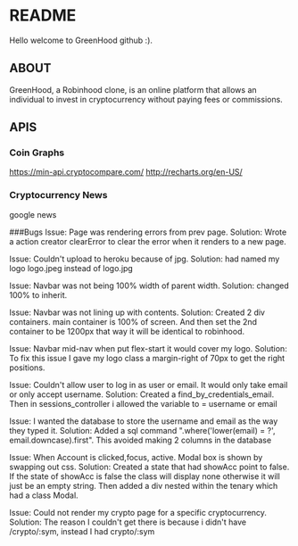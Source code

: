 # README
Hello welcome to GreenHood github :).

## ABOUT
GreenHood, a Robinhood clone, is an online platform that allows an individual to invest in cryptocurrency without paying fees or commissions.

## APIS 
### Coin Graphs
https://min-api.cryptocompare.com/
http://recharts.org/en-US/

### Cryptocurrency News
google news

###Bugs
Issue: Page was rendering errors from prev page.
Solution: Wrote a action creator clearError to clear the error when it renders to a new page.

Issue: Couldn't upload to heroku because of jpg.
Solution: had named my logo logo.jpeg instead of logo.jpg

Issue: Navbar was not being 100% width of parent width.
Solution: changed 100% to inherit.

Issue: Navbar was not lining up with contents.
Solution: Created 2 div containers. main container is 100% of screen. And then set the 2nd container to be 1200px that way it will be identical to robinhood.

Issue: Navbar mid-nav when put flex-start it would cover my logo.
Solution: To fix this issue I gave my logo class a margin-right of 70px to get the right positions.

Issue: Couldn't allow user to log in as user or email. It would only take email or only accept username.
Solution: Created a find_by_credentials_email. Then in sessions_controller i allowed the variable to = username or email

Issue: I wanted the database to store the username and email as the way they typed it.
Solution: Added a sql command ".where('lower(email) = ?', email.downcase).first". This avoided making 2 columns in the database

Issue: When Account is clicked,focus, active. Modal box is shown by swapping out css.
Solution: Created a state that had showAcc point to false. If the state of showAcc is false the class will display none otherwise it will just be an empty string. Then added a div nested within the tenary which had a class Modal. 

Issue: Could not render my crypto page for a specific cryptocurrency.
Solution: The reason I couldn't get there is because i didn't have /crypto/:sym, instead I had crypto/:sym

